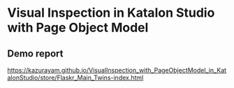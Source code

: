 # Visual Inspection in Katalon Studio with Page Object Model

## Demo report

https://kazurayam.github.io/VisualInspection_with_PageObjectModel_in_KatalonStudio/store/Flaskr_Main_Twins-index.html

